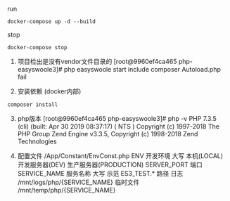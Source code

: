 
run
```
docker-compose up -d --build
```

stop
```
docker-compose stop
```

1. 项目检出是没有vendor文件目录的
[root@9960ef4ca465 php-easyswoole3]# php easyswoole  start
include composer Autoload.php fail

2. 安装依赖 (docker内部)
```
composer install
```

3. php版本
[root@9960ef4ca465 php-easyswoole3]# php -v
PHP 7.3.5 (cli) (built: Apr 30 2019 08:37:17) ( NTS )
Copyright (c) 1997-2018 The PHP Group
Zend Engine v3.3.5, Copyright (c) 1998-2018 Zend Technologies


4. 配置文件
/App/Constant/EnvConst.php
    ENV 开发环境 大写 本机(LOCAL) 开发服务器(DEV) 生产服务器(PRODUCTION)
    SERVER_PORT 端口 
    SERVICE_NAME 服务名称 大写 
       示范 ES3_TEST.*
    路径
        日志
            /mnt/logs/php/{SERVICE_NAME}
        临时文件
            /mnt/temp/php/{SERVICE_NAME}